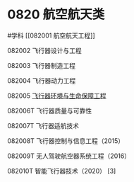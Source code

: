 # 0820 航空航天类
#学科
[[082001 航空航天工程]]

082002 飞行器设计与工程

082003 飞行器制造工程

082004 飞行器动力工程

082005 [飞行器环境与生命保障工程](https://baike.baidu.com/item/%E9%A3%9E%E8%A1%8C%E5%99%A8%E7%8E%AF%E5%A2%83%E4%B8%8E%E7%94%9F%E5%91%BD%E4%BF%9D%E9%9A%9C%E5%B7%A5%E7%A8%8B/4682148)

082006T 飞行器质量与可靠性

082007T 飞行器适航技术

082008T 飞行器控制与信息工程（2015）

082009Т 无人驾驶航空器系统工程（2016）

082010T 智能飞行器技术（2020） [3]